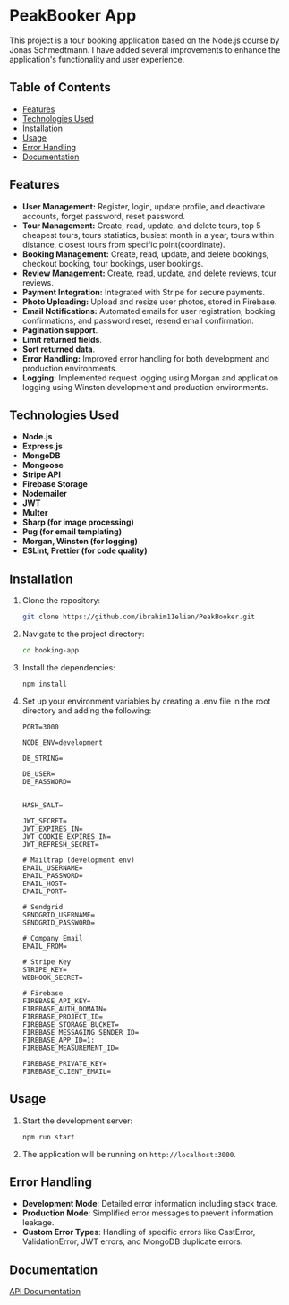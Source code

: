 # PeakBooker App

This project is a tour booking application based on the Node.js course by Jonas Schmedtmann. I have added several improvements to enhance the application's functionality and user experience.

## Table of Contents

- [Features](#features)
- [Technologies Used](#technologies-used)
- [Installation](#installation)
- [Usage](#usage)
- [Error Handling](#error-handling)
- [Documentation](#documentation)

## Features

- **User Management:** Register, login, update profile, and deactivate accounts, forget password, reset password.
- **Tour Management:** Create, read, update, and delete tours, top 5 cheapest tours, tours statistics, busiest month in a year, tours within distance, closest tours from specific point(coordinate).
- **Booking Management:** Create, read, update, and delete bookings, checkout booking, tour bookings, user bookings.
- **Review Management:** Create, read, update, and delete reviews, tour reviews.
- **Payment Integration:** Integrated with Stripe for secure payments.
- **Photo Uploading:** Upload and resize user photos, stored in Firebase.
- **Email Notifications:** Automated emails for user registration, booking confirmations, and password reset, resend email confirmation.
- **Pagination support**.
- **Limit returned fields**.
- **Sort returned data**.
- **Error Handling:** Improved error handling for both development and production environments.
- **Logging:** Implemented request logging using Morgan and application logging using Winston.development and production environments.

## Technologies Used

- **Node.js**
- **Express.js**
- **MongoDB**
- **Mongoose**
- **Stripe API**
- **Firebase Storage**
- **Nodemailer**
- **JWT**
- **Multer**
- **Sharp (for image processing)**
- **Pug (for email templating)**
- **Morgan, Winston (for logging)**
- **ESLint, Prettier (for code quality)**

## Installation

1. Clone the repository:
   ```bash
   git clone https://github.com/ibrahim11elian/PeakBooker.git
   ```
2. Navigate to the project directory:
   ```bash
   cd booking-app
   ```
3. Install the dependencies:
   ```bash
   npm install
   ```
4. Set up your environment variables by creating a .env file in the root directory and adding the following:

   ```.env
   PORT=3000

   NODE_ENV=development

   DB_STRING=

   DB_USER=
   DB_PASSWORD=


   HASH_SALT=

   JWT_SECRET=
   JWT_EXPIRES_IN=
   JWT_COOKIE_EXPIRES_IN=
   JWT_REFRESH_SECRET=

   # Mailtrap (development env)
   EMAIL_USERNAME=
   EMAIL_PASSWORD=
   EMAIL_HOST=
   EMAIL_PORT=

   # Sendgrid
   SENDGRID_USERNAME=
   SENDGRID_PASSWORD=

   # Company Email
   EMAIL_FROM=

   # Stripe Key
   STRIPE_KEY=
   WEBHOOK_SECRET=

   # Firebase
   FIREBASE_API_KEY=
   FIREBASE_AUTH_DOMAIN=
   FIREBASE_PROJECT_ID=
   FIREBASE_STORAGE_BUCKET=
   FIREBASE_MESSAGING_SENDER_ID=
   FIREBASE_APP_ID=1:
   FIREBASE_MEASUREMENT_ID=

   FIREBASE_PRIVATE_KEY=
   FIREBASE_CLIENT_EMAIL=
   ```

## Usage

1. Start the development server:
   ```bash
   npm run start
   ```
2. The application will be running on `http://localhost:3000`.

## Error Handling

- **Development Mode**: Detailed error information including stack trace.
- **Production Mode**: Simplified error messages to prevent information leakage.
- **Custom Error Types**: Handling of specific errors like CastError, ValidationError, JWT errors, and MongoDB duplicate errors.

## Documentation

[API Documentation](https://documenter.getpostman.com/view/20023230/2sA3QterP1)
